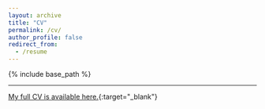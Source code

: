 ```yaml
---
layout: archive
title: "CV"
permalink: /cv/
author_profile: false
redirect_from:
  - /resume
---
```


{% include base_path %}


---

[My full CV is available here.](https://www.matthew-easton.com/files/cv_202306.pdf){:target="_blank"}





